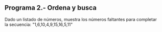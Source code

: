 ## Programa 2.- Ordena y busca


Dado un listado de números, muestra los números faltantes para completar la secuencia:
"1,6,10,4,9,15,16,5,11"


